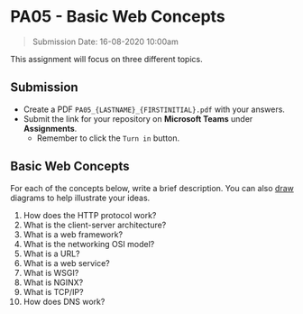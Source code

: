 # PA05 - Basic Web Concepts

> Submission Date: 16-08-2020 10:00am

This assignment will focus on three different topics.

## Submission

* Create a PDF `PA05_{LASTNAME}_{FIRSTINITIAL}.pdf` with your answers.
* Submit the link for your repository on **Microsoft Teams** under **Assignments**.
  * Remember to click the `Turn in` button.

## Basic Web Concepts

For each of the concepts below, write a brief description. You can also [draw](https://draw.io) diagrams to help illustrate your ideas.

1. How does the HTTP protocol work?
2. What is the client-server architecture?
3. What is a web framework?
4. What is the networking OSI model?
5. What is a URL?
6. What is a web service?
7. What is WSGI?
8. What is NGINX?
9. What is TCP/IP?
10. How does DNS work?